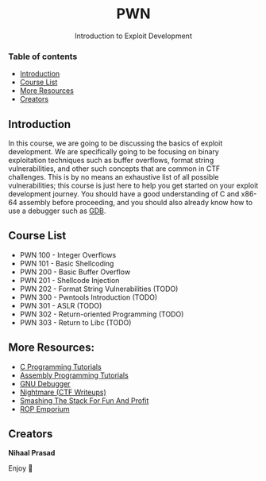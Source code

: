 <h1 align="center">PWN</h1>
  <p align="center">
  Introduction to Exploit Development
  </p>

### Table of contents

- [Introduction](#introduction)
- [Course List](#course-list)
- [More Resources](#more-resources)
- [Creators](#creators)

## Introduction

In this course, we are going to be discussing the basics of exploit development. We are specifically going to be focusing on binary exploitation techniques such as buffer overflows, format string vulnerabilities, and other such concepts that are common in CTF challenges. This is by no means an exhaustive list of all possible vulnerabilities; this course is just here to help you get started on your exploit development journey. You should have a good understanding of C and x86-64 assembly before proceeding, and you should also already know how to use a debugger such as [GDB](https://www.gnu.org/software/gdb/).

## Course List
- PWN 100 - Integer Overflows
- PWN 101 - Basic Shellcoding
- PWN 200 - Basic Buffer Overflow
- PWN 201 - Shellcode Injection
- PWN 202 - Format String Vulnerabilities (TODO)
- PWN 300 - Pwntools Introduction (TODO)
- PWN 301 - ASLR (TODO)
- PWN 302 - Return-oriented Programming (TODO)
- PWN 303 - Return to Libc (TODO)

## More Resources:
- [C Programming Tutorials](https://www.tutorialspoint.com/cprogramming/index.htm)
- [Assembly Programming Tutorials](https://www.tutorialspoint.com/assembly_programming/index.htm)
- [GNU Debugger](https://www.tutorialspoint.com/gnu_debugger/index.htm)
- [Nightmare (CTF Writeups)](https://guyinatuxedo.github.io/index.html)
- [Smashing The Stack For Fun And Profit](http://phrack.org/issues/49/14.html)
- [ROP Emporium](https://ropemporium.com/)

## Creators

**Nihaal Prasad**

Enjoy :metal:

<!--
<br><br>
Note: to upload screenshots/images, put them in the *images* directory and access them like so:<br>
`<p align="left"><img src="https://github.com/MasonCompetitiveCyber/ctf-courses/raw/main/images/goat.jpg" width=50%  height=50%></p>`
<br>or, quicker, but with less adjustability:<br>
`![](https://github.com/MasonCompetitiveCyber/ctf-courses/raw/main/images/goat.jpg)`
-->
